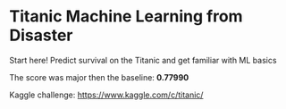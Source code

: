 # Titanic Machine Learning from Disaster
Start here! Predict survival on the Titanic and get familiar with ML basics

The score was major then the baseline: <b>0.77990</b>

Kaggle challenge: https://www.kaggle.com/c/titanic/
